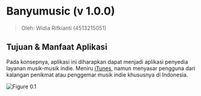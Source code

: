 # Banyumusic (v 1.0.0) #

> Oleh: Widia Rifkianti (4513215051)

## Tujuan & Manfaat Aplikasi ##

Pada konsepnya, aplikasi ini diharapkan dapat menjadi aplikasi penyedia layanan musik-musik indie.
Meniru [iTunes](http://www.apple.com/itunes/), namun menyasar pengguna dari kalangan penikmat atau penggemar musik indie khususnya di Indonesia.

![Figure 0.1](images/nama.jpg)
